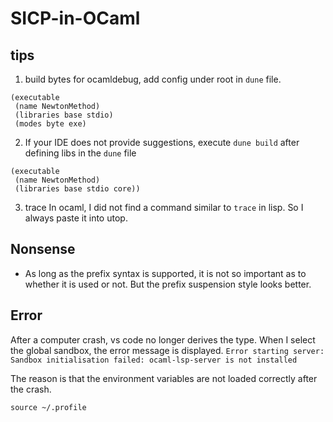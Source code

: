 # SICP-in-OCaml

## tips
1. build bytes for ocamldebug, add config under root in `dune` file.
```
(executable
 (name NewtonMethod)
 (libraries base stdio)
 (modes byte exe)
```

2. If your IDE does not provide suggestions, execute `dune build` after defining libs in the `dune` file
```
(executable
 (name NewtonMethod)
 (libraries base stdio core))
```
3. trace 
In ocaml, I did not find a command similar to `trace` in lisp. So I always paste it into utop.

## Nonsense
- As long as the prefix syntax is supported, it is not so important as to whether it is used or not. But the prefix suspension style looks better.

## Error
After a computer crash, vs code no longer derives the type. When I select the global sandbox, the error message is displayed. `Error starting server: Sandbox initialisation failed: ocaml-lsp-server is not installed`

The reason is that the environment variables are not loaded correctly after the crash.
```
source ~/.profile
```